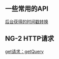 ## 一些常用的API
[后台获得的时间戳转换](timeStamp/timeStamp.md)


## NG-2 HTTP请求
[get请求：getQuery](ng2/ng2-getQuery.md)